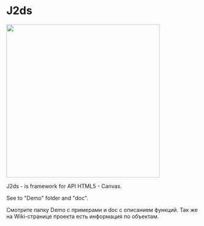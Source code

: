 # J2ds

<img src="http://s1.uploadpics.ru/images/-11yPdPEBl.png" width="400" alt=""/>

J2ds - is framework for API HTML5 - Canvas.

See to "Demo" folder and "doc".

Смотрите папку Demo с примерами и doc с описанием функций.
Так же на Wiki-странице проекта есть информация по объектам.
